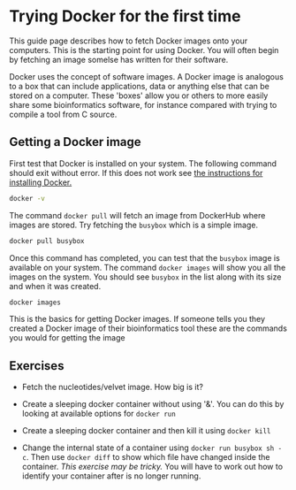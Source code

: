 # Trying Docker for the first time

This guide page describes how to fetch Docker images onto your computers. This
is the starting point for using Docker. You will often begin by fetching an
image somelse has written for their software.

Docker uses the concept of software images. A Docker image is analogous to a
box that can include applications, data or anything else that can be stored on
a computer. These 'boxes' allow you or others to more easily share some
bioinformatics software, for instance compared with trying to compile a tool
from C source.

## Getting a Docker image

First test that Docker is installed on your system. The following command
should exit without error. If this does not work see [the instructions for
installing Docker.][install]

[install]: https://docs.docker.com/installation/

~~~ bash
docker -v
~~~

The command `docker pull` will fetch an image from DockerHub where images are
stored. Try fetching the `busybox` which is a simple image.

~~~ bash
docker pull busybox
~~~

Once this command has completed, you can test that the `busybox` image is
available on your system. The command `docker images` will show you all the
images on the system. You should see `busybox` in the list along with its size
and when it was created.

~~~ bash
docker images
~~~

This is the basics for getting Docker images. If someone tells you they created
a Docker image of their bioinformatics tool these are the commands you would
for getting the image


## Exercises

  * Fetch the nucleotides/velvet image. How big is it?

  * Create a sleeping docker container without using '&'. You can do this by
    looking at available options for `docker run`

  * Create a sleeping docker container and then kill it using `docker kill`

  * Change the internal state of a container using `docker run busybox sh -c`.
    Then use `docker diff` to show which file have changed inside the
    container. *This exercise may be tricky.* You will have to work out how to
    identify your container after is no longer running.


